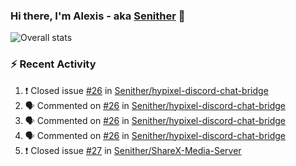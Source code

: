 ### Hi there, I'm Alexis - aka [Senither][website] 👋

![Overall stats](https://github-readme-stats.vercel.app/api?username=senither&theme=cobalt&show_icons=true&count_private=true)

### :zap: Recent Activity

<!--START_SECTION:activity-->
1. ❗️ Closed issue [#26](https://github.com/Senither/hypixel-discord-chat-bridge/issues/26) in [Senither/hypixel-discord-chat-bridge](https://github.com/Senither/hypixel-discord-chat-bridge)
2. 🗣 Commented on [#26](https://github.com/Senither/hypixel-discord-chat-bridge/issues/26) in [Senither/hypixel-discord-chat-bridge](https://github.com/Senither/hypixel-discord-chat-bridge)
3. 🗣 Commented on [#26](https://github.com/Senither/hypixel-discord-chat-bridge/issues/26) in [Senither/hypixel-discord-chat-bridge](https://github.com/Senither/hypixel-discord-chat-bridge)
4. 🗣 Commented on [#26](https://github.com/Senither/hypixel-discord-chat-bridge/issues/26) in [Senither/hypixel-discord-chat-bridge](https://github.com/Senither/hypixel-discord-chat-bridge)
5. ❗️ Closed issue [#27](https://github.com/Senither/ShareX-Media-Server/issues/27) in [Senither/ShareX-Media-Server](https://github.com/Senither/ShareX-Media-Server)
<!--END_SECTION:activity-->

[website]: https://senither.com
